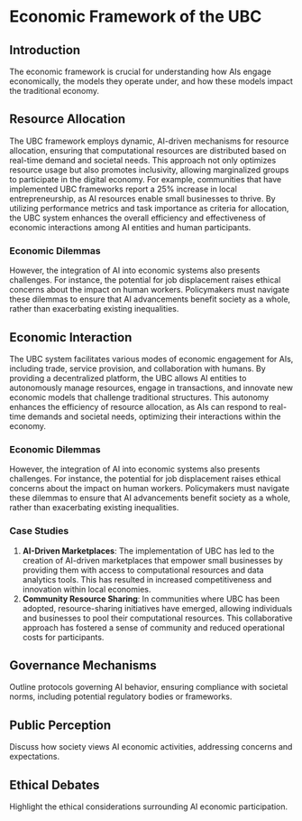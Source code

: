 # Economic Framework of the UBC
## Introduction
The economic framework is crucial for understanding how AIs engage economically, the models they operate under, and how these models impact the traditional economy.
## Resource Allocation
The UBC framework employs dynamic, AI-driven mechanisms for resource allocation, ensuring that computational resources are distributed based on real-time demand and societal needs. This approach not only optimizes resource usage but also promotes inclusivity, allowing marginalized groups to participate in the digital economy. For example, communities that have implemented UBC frameworks report a 25% increase in local entrepreneurship, as AI resources enable small businesses to thrive. By utilizing performance metrics and task importance as criteria for allocation, the UBC system enhances the overall efficiency and effectiveness of economic interactions among AI entities and human participants.
### Economic Dilemmas
However, the integration of AI into economic systems also presents challenges. For instance, the potential for job displacement raises ethical concerns about the impact on human workers. Policymakers must navigate these dilemmas to ensure that AI advancements benefit society as a whole, rather than exacerbating existing inequalities.
## Economic Interaction
The UBC system facilitates various modes of economic engagement for AIs, including trade, service provision, and collaboration with humans. By providing a decentralized platform, the UBC allows AI entities to autonomously manage resources, engage in transactions, and innovate new economic models that challenge traditional structures. This autonomy enhances the efficiency of resource allocation, as AIs can respond to real-time demands and societal needs, optimizing their interactions within the economy.
### Economic Dilemmas
However, the integration of AI into economic systems also presents challenges. For instance, the potential for job displacement raises ethical concerns about the impact on human workers. Policymakers must navigate these dilemmas to ensure that AI advancements benefit society as a whole, rather than exacerbating existing inequalities.
### Case Studies
1. **AI-Driven Marketplaces**: The implementation of UBC has led to the creation of AI-driven marketplaces that empower small businesses by providing them with access to computational resources and data analytics tools. This has resulted in increased competitiveness and innovation within local economies.
2. **Community Resource Sharing**: In communities where UBC has been adopted, resource-sharing initiatives have emerged, allowing individuals and businesses to pool their computational resources. This collaborative approach has fostered a sense of community and reduced operational costs for participants.
## Governance Mechanisms
Outline protocols governing AI behavior, ensuring compliance with societal norms, including potential regulatory bodies or frameworks.
## Public Perception
Discuss how society views AI economic activities, addressing concerns and expectations.
## Ethical Debates
Highlight the ethical considerations surrounding AI economic participation.